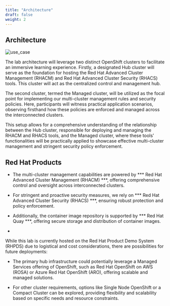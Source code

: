 ```yaml
---
title: "Architecture"
draft: false
weight: 2
---
```


## Architecture

![use_case](/images/detailled-schema.svg)


The lab architecture will leverage two distinct OpenShift clusters to facilitate an immersive learning experience. Firstly, a designated Hub cluster will serve as the foundation for hosting the Red Hat Advanced Cluster Management (RHACM) and Red Hat Advanced Cluster Security (RHACS) tools. This cluster will act as the centralized control and management hub.

The second cluster, termed the Managed cluster, will be utilized as the focal point for implementing our multi-cluster management rules and security policies. Here, participants will witness practical application scenarios, observing firsthand how these policies are enforced and managed across the interconnected clusters.

This setup allows for a comprehensive understanding of the relationship between the Hub cluster, responsible for deploying and managing the RHACM and RHACS tools, and the Managed cluster, where these tools' functionalities will be practically applied to showcase effective multi-cluster management and stringent security policy enforcement.

## Red Hat Products

* The multi-cluster management capabilities are powered by *** Red Hat Advanced Cluster Management (RHACM) ***, offering comprehensive control and oversight across interconnected clusters.

* For stringent and proactive security measures, we rely on *** Red Hat Advanced Cluster Security (RHACS) ***, ensuring robust protection and policy enforcement.

* Additionally, the container image repository is supported by *** Red Hat Quay ***, offering secure storage and distribution of container images.
* 
While this lab is currently hosted on the Red Hat Product Demo System (RHPDS) due to logistical and cost considerations, there are possibilities for future deployments:

* The primary hub infrastructure could potentially leverage a Managed Services offering of OpenShift, such as Red Hat OpenShift on AWS (ROSA) or Azure Red Hat OpenShift (ARO), offering scalable and managed solutions.

* For other cluster requirements, options like Single Node OpenShift or a Compact Cluster can be explored, providing flexibility and scalability based on specific needs and resource constraints.